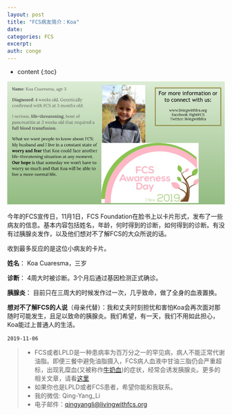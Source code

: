 ```yaml
---
layout: post
title: "FCS病友简介：Koa"
date:
categories: FCS
excerpt:
auth: conge
---
```

* content
{:toc}

![](/assets/images/FCS/118382-7d09e5dbe6b0b567.png)

今年的FCS宣传日，11月1日，FCS Foundation在脸书上以卡片形式，发布了一些病友的信息。基本内容包括姓名，年龄，何时得到的诊断，如何得到的诊断。有没有过胰腺炎发作，以及他们想对不了解FCS的大众所说的话。

收到最多反应的是这位小病友的卡片。

**姓名**： Koa Cuaresma，三岁

**诊断**： 4周大时被诊断。3个月后通过基因检测正式确诊。

**胰腺炎**： 目前只在三周大的时候发作过一次，几乎致命，做了全身的血液置换。

**想对不了解FCS的人说**（母亲代替）：我和丈夫时刻担忧和害怕Koa会再次面对那随时可能发生，且足以致命的胰腺炎。我们希望，有一天，我们不用如此担心，Koa能过上普通人的生活。

```
2019-11-06
```

> * FCS或者LPLD是一种患病率为百万分之一的罕见病，病人不能正常代谢油脂。即便三餐中避免油脂摄入，FCS病人血液中甘油三脂仍会严重超标，出现乳糜血(又被称作[牛奶血](https://www.jianshu.com/p/4cba7c3cabf6))的症状，经常会诱发胰腺炎。更多的相关文章，请看[这里](https://www.jianshu.com/nb/8793129)
> * 如果你也是LPLD或者FCS患者，希望你能和我联系。
> * 我的微信: Qing-Yang_Li
> * 电子邮件：qingyangli@livingwithfcs.org
